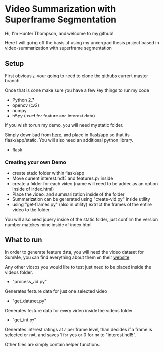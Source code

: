 # Video Summarization with Superframe Segmentation

Hi, I'm Hunter Thompson, and welcome to my github!

Here I will going off the basis of using my undergrad thesis project based in video-summarization with superframe segmentation

## Setup

First obviously, your going to need to clone the githubs current master branch.

Once that is done make sure you have a few key things to run my code

- Python 2.7
- opencv (cv2)
- numpy
- h5py (used for feature and interest data)

If you wish to run my demo, you will need my static folder.

Simply download from [here](notyetsetup.com), and place in flask/app so that its flask/app/static. You will also need an additional python library.

- flask

### Creating your own Demo
- create static folder within flask/app
- Move current interest.hdf5 and features.py inside
- create a folder for each video (name will need to be added as an option inside of index.html)
- Place the video, and summarization inside of the folder
- Summarization can be generated using "create-vid.py" inside utility
- using "get-frames.py" (also in utility) extract the frames of the entire video to the folder

You will also need jquery inside of the static folder, just confirm the version number matches mine inside of index.html

## What to run
In order to generate feature data, you will need the video dataset for SumMe, you can find everything about them on their [website](https://people.ee.ethz.ch/~gyglim/vsum/)

Any other videos you would like to test just need to be placed inside the videos folder.

- "process_vid.py"

Generates feature data for just one selected video
- "get_dataset.py"

Generates feature data for every video inside the videos folder
- "get_int.py"

Generates interest ratings at a per frame level, than decides if a frame is selected or not, and saves 1 for yes or 0 for no to "interest.hdf5".

Other files are simply contain helper functions.
